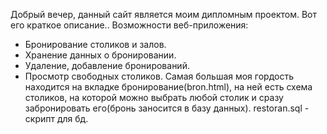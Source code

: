 Добрый вечер, данный сайт является моим дипломным проектом. Вот его краткое описание..
Возможности веб-приложения:
-	Бронирование столиков и залов.
- Хранение данных о бронировании.
-	Удаление, добавление бронирований.
-	Просмотр свободных столиков.
Самая большая моя гордость находится на вкладке бронирование(bron.html), на ней есть схема столиков, на которой можно выбрать любой столик и сразу забронировать его(бронь заносится в базу данных).
restoran.sql - скрипт для бд.
